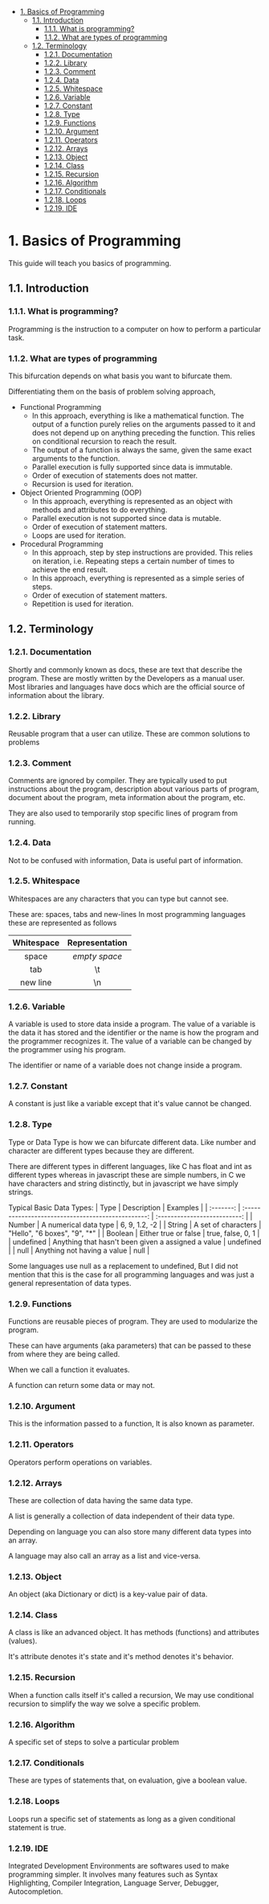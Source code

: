 - [1. Basics of Programming](#1-basics-of-programming)
  - [1.1. Introduction](#11-introduction)
    - [1.1.1. What is programming?](#111-what-is-programming)
    - [1.1.2. What are types of programming](#112-what-are-types-of-programming)
  - [1.2. Terminology](#12-terminology)
    - [1.2.1. Documentation](#121-documentation)
    - [1.2.2. Library](#122-library)
    - [1.2.3. Comment](#123-comment)
    - [1.2.4. Data](#124-data)
    - [1.2.5. Whitespace](#125-whitespace)
    - [1.2.6. Variable](#126-variable)
    - [1.2.7. Constant](#127-constant)
    - [1.2.8. Type](#128-type)
    - [1.2.9. Functions](#129-functions)
    - [1.2.10. Argument](#1210-argument)
    - [1.2.11. Operators](#1211-operators)
    - [1.2.12. Arrays](#1212-arrays)
    - [1.2.13. Object](#1213-object)
    - [1.2.14. Class](#1214-class)
    - [1.2.15. Recursion](#1215-recursion)
    - [1.2.16. Algorithm](#1216-algorithm)
    - [1.2.17. Conditionals](#1217-conditionals)
    - [1.2.18. Loops](#1218-loops)
    - [1.2.19. IDE](#1219-ide)

# 1. Basics of Programming
This guide will teach you basics of programming.

## 1.1. Introduction

### 1.1.1. What is programming?

Programming is the instruction to a computer on how to perform a particular task.

### 1.1.2. What are types of programming

This bifurcation depends on what basis you want to bifurcate them.

Differentiating them on the basis of problem solving approach,

- Functional Programming
  - In this approach, everything is like a mathematical function. The output of a function purely relies on the arguments passed to it and does not depend up on anything preceding the function. This relies on conditional recursion to reach the result.
  - The output of a function is always the same, given the same exact arguments to the function.
  - Parallel execution is fully supported since data is immutable.
  - Order of execution of statements does not matter.
  - Recursion is used for iteration.
- Object Oriented Programming (OOP)
  - In this approach, everything is represented as an object with methods and attributes to do everything.
  - Parallel execution is not supported since data is mutable.
  - Order of execution of statement matters.
  - Loops are used for iteration.
- Procedural Programming
  - In this approach, step by step instructions are provided. This relies on iteration, i.e. Repeating steps a certain number of times to achieve the end result.
  - In this approach, everything is represented as a simple series of steps.
  - Order of execution of statement matters.
  - Repetition is used for iteration.
## 1.2. Terminology

### 1.2.1. Documentation
Shortly and commonly known as docs, these are text that describe the program. These are mostly written by the Developers as a manual user. Most libraries and languages have docs which are the official source of information about the library.

### 1.2.2. Library

Reusable program that a user can utilize. These are common solutions to problems

### 1.2.3. Comment

Comments are ignored by compiler. They are typically used to put instructions about the program, description about various parts of program, document about the program, meta information about the program, etc.

They are also used to temporarily stop specific lines of program from running.

### 1.2.4. Data
Not to be confused with information, Data is useful part of information.

### 1.2.5. Whitespace

Whitespaces are any characters that you can type but cannot see.

These are:
spaces, tabs and new-lines
In most programming languages these are represented as follows

| Whitespace | Representation |
| :--------: | :------------: |
|   space    | *empty space*  |
|    tab     |       \t       |
|  new line  |       \n       |

### 1.2.6. Variable

A variable is used to store data inside a program. The value of a variable is the data it has stored and the identifier or the name is how the program and the programmer recognizes it. The value of a variable can be changed by the programmer using his program.

The identifier or name of a variable does not change inside a program.

### 1.2.7. Constant

A constant is just like a variable except that it's value cannot be changed.

### 1.2.8. Type

Type or Data Type is how we can bifurcate different data. Like number and character are different types because they are different.

There are different types in different languages, like C has float and int as different types whereas in javascript these are simple numbers, in C we have characters and string distinctly, but in javascript we have simply strings.

Typical Basic Data Types:
|   Type    |                    Description                     |           Examples           |
| :-------: | :------------------------------------------------: | :--------------------------: |
|  Number   |               A numerical data type                |        6, 9, 1.2, -2         |
|  String   |                A set of characters                 | "Hello", "6 boxes", "9", "*" |
|  Boolean  |                Either true or false                |      true, false, 0, 1       |
| undefined | Anything that hasn't been given a assigned a value |          undefined           |
|   null    |            Anything not having a value             |             null             |

Some languages use null as a replacement to undefined, But I did not mention that this is the case for all programming languages and was just a general representation of data types.

### 1.2.9. Functions

Functions are reusable pieces of program. They are used to modularize the program.

These can have arguments (aka parameters) that can be passed to these from where they are being called.

When we call a function it evaluates.

A function can return some data or may not.

### 1.2.10. Argument

This is the information passed to a function, It is also known as parameter.

### 1.2.11. Operators

Operators perform operations on variables.

### 1.2.12. Arrays

These are collection of data having the same data type.

A list is generally a collection of data independent of their data type.

Depending on language you can also store many different data types into an array.

A language may also call an array as a list and vice-versa.

### 1.2.13. Object
An object (aka Dictionary or dict) is a key-value pair of data.

### 1.2.14. Class

A class is like an advanced object. It has methods (functions) and attributes (values).

It's attribute denotes it's state and it's method denotes it's behavior.

### 1.2.15. Recursion

When a function calls itself it's called a recursion, We may use conditional recursion to simplify the way we solve a specific problem.

### 1.2.16. Algorithm

A specific set of steps to solve a particular problem

### 1.2.17. Conditionals

These are types of statements that, on evaluation, give a boolean value.

### 1.2.18. Loops
Loops run a specific set of statements as long as a given conditional statement is true.

### 1.2.19. IDE

Integrated Development Environments are softwares used to make programming simpler. It involves many features such as Syntax Highlighting, Compiler Integration, Language Server, Debugger, Autocompletion.
